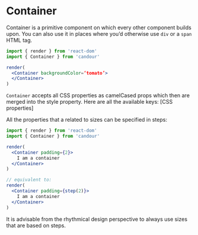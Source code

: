 # Container

Container is a primitive component on which every other component builds upon. You can also use it in places where you’d otherwise use `div` or a `span` HTML tag.

```jsx
import { render } from 'react-dom'
import { Container } from 'candour'

render(
  <Container backgroundColor=‘tomato’>
  </Container>
)
```

`Container` accepts all CSS properties as camelCased props which then are merged into the style property. Here are all the available keys:
[CSS properties]

All the properties that a related to sizes can be specified in steps:
```jsx
import { render } from 'react-dom'
import { Container } from 'candour'

render(
  <Container padding={2}>
    I am a container
  </Container>
)

// equivalent to:
render(
  <Container padding={step(2)}>
    I am a container
  </Container>
)
```

It is advisable from the rhythmical design perspective to always use sizes that are based on steps.
